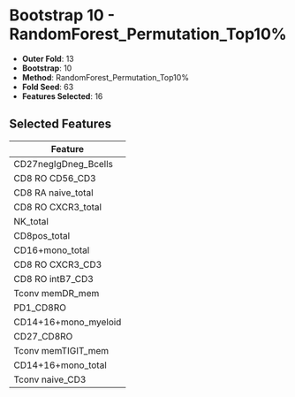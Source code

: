 # Bootstrap 10 - RandomForest_Permutation_Top10%

- **Outer Fold**: 13
- **Bootstrap**: 10
- **Method**: RandomForest_Permutation_Top10%
- **Fold Seed**: 63
- **Features Selected**: 16

## Selected Features

| Feature |
|---------|
| CD27negIgDneg_Bcells |
| CD8 RO CD56_CD3 |
| CD8 RA naive_total |
| CD8 RO CXCR3_total |
| NK_total |
| CD8pos_total |
| CD16+mono_total |
| CD8 RO CXCR3_CD3 |
| CD8 RO intB7_CD3 |
| Tconv memDR_mem |
| PD1_CD8RO |
| CD14+16+mono_myeloid |
| CD27_CD8RO |
| Tconv memTIGIT_mem |
| CD14+16+mono_total |
| Tconv naive_CD3 |
